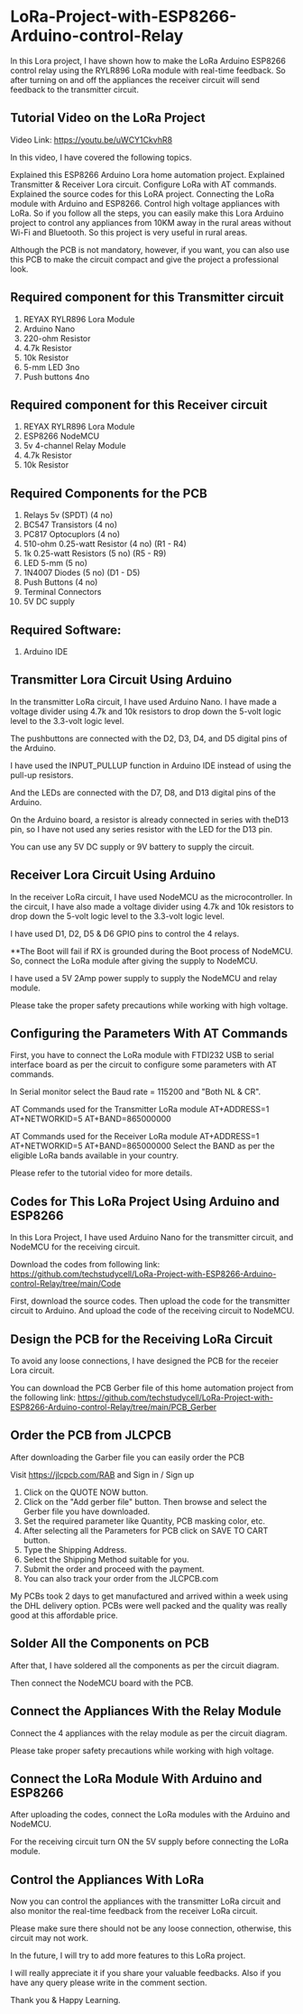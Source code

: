 # LoRa-Project-with-ESP8266-Arduino-control-Relay
In this Lora project, I have shown how to make the LoRa Arduino ESP8266 control relay using the RYLR896 LoRa module with real-time feedback.
So after turning on and off the appliances the receiver circuit will send feedback to the transmitter circuit.

## Tutorial Video on the LoRa Project
Video Link:  https://youtu.be/uWCY1CkvhR8

In this video, I have covered the following topics.

Explained this ESP8266 Arduino Lora home automation project.
Explained Transmitter & Receiver Lora circuit.
Configure LoRa with AT commands.
Explained the source codes for this LoRA project.
Connecting the LoRa module with Arduino and ESP8266.
Control high voltage appliances with LoRa.
So if you follow all the steps, you can easily make this Lora Arduino project to control any appliances from 10KM away in the rural areas without Wi-Fi and Bluetooth. So this project is very useful in rural areas.

Although the PCB is not mandatory, however, if you want, you can also use this PCB to make the circuit compact and give the project a professional look.

## Required component for this Transmitter circuit
1. REYAX RYLR896 Lora Module
2. Arduino Nano
3. 220-ohm Resistor
4. 4.7k Resistor
5. 10k Resistor
6.  5-mm LED 3no
7.  Push buttons 4no

## Required component for this Receiver circuit
1.  REYAX RYLR896 Lora Module
2.  ESP8266 NodeMCU
3.  5v 4-channel Relay Module
4.  4.7k Resistor
5.  10k Resistor

## Required Components for the PCB
1. Relays 5v (SPDT) (4 no)
2. BC547 Transistors (4 no)
3. PC817 Optocuplors (4 no)
4. 510-ohm 0.25-watt Resistor (4 no) (R1 - R4)
5. 1k 0.25-watt Resistors (5 no) (R5 - R9)
6. LED 5-mm (5 no)
7. 1N4007 Diodes (5 no) (D1 - D5)
8. Push Buttons (4 no)
9. Terminal Connectors
10. 5V DC supply

## Required Software:
1.  Arduino IDE

## Transmitter Lora Circuit Using Arduino
In the transmitter LoRa circuit, I have used Arduino Nano. I have made a voltage divider using 4.7k and 10k resistors to drop down the 5-volt logic level to the 3.3-volt logic level.

The pushbuttons are connected with the D2, D3, D4, and D5 digital pins of the Arduino.

I have used the INPUT_PULLUP function in Arduino IDE instead of using the pull-up resistors.

And the LEDs are connected with the D7, D8, and D13 digital pins of the Arduino.

On the Arduino board, a resistor is already connected in series with theD13 pin, so I have not used any series resistor with the LED for the D13 pin.

You can use any 5V DC supply or 9V battery to supply the circuit.

## Receiver Lora Circuit Using Arduino
In the receiver LoRa circuit, I have used NodeMCU as the microcontroller. In the circuit, I have also made a voltage divider using 4.7k and 10k resistors to drop down the 5-volt logic level to the 3.3-volt logic level.

I have used D1, D2, D5 & D6 GPIO pins to control the 4 relays.

**The Boot will fail if RX is grounded during the Boot process of NodeMCU. So, connect the LoRa module after giving the supply to NodeMCU.

I have used a 5V 2Amp power supply to supply the NodeMCU and relay module.

Please take the proper safety precautions while working with high voltage.

## Configuring the Parameters With AT Commands
First, you have to connect the LoRa module with FTDI232 USB to serial interface board as per the circuit to configure some parameters with AT commands.

In Serial monitor select the Baud rate = 115200 and "Both NL & CR".

AT Commands used for the Transmitter LoRa module
AT+ADDRESS=1
AT+NETWORKID=5
AT+BAND=865000000

AT Commands used for the Receiver LoRa module
AT+ADDRESS=1
AT+NETWORKID=5
AT+BAND=865000000
Select the BAND as per the eligible LoRa bands available in your country.

Please refer to the tutorial video for more details.

## Codes for This LoRa Project Using Arduino and ESP8266
In this Lora Project, I have used Arduino Nano for the transmitter circuit, and NodeMCU for the receiving circuit.

Download the codes from following link:
https://github.com/techstudycell/LoRa-Project-with-ESP8266-Arduino-control-Relay/tree/main/Code

First, download the source codes. Then upload the code for the transmitter circuit to Arduino. And upload the code of the receiving circuit to NodeMCU.

## Design the PCB for the Receiving LoRa Circuit
To avoid any loose connections, I have designed the PCB for the receier Lora circuit.

You can download the PCB Gerber file of this home automation project from the following link:
https://github.com/techstudycell/LoRa-Project-with-ESP8266-Arduino-control-Relay/tree/main/PCB_Gerber

## Order the PCB from JLCPCB
After downloading the Garber file you can easily order the PCB

Visit https://jlcpcb.com/RAB and Sign in / Sign up
1. Click on the QUOTE NOW button.
2. Click on the "Add gerber file" button. Then browse and select the Gerber file you have downloaded.
3. Set the required parameter like Quantity, PCB masking color, etc.
4. After selecting all the Parameters for PCB click on SAVE TO CART button.
5. Type the Shipping Address.
6. Select the Shipping Method suitable for you.
7. Submit the order and proceed with the payment.
8. You can also track your order from the JLCPCB.com

My PCBs took 2 days to get manufactured and arrived within a week using the DHL delivery option. PCBs were well packed and the quality was really good at this affordable price.

## Solder All the Components on PCB
After that, I have soldered all the components as per the circuit diagram.

Then connect the NodeMCU board with the PCB.

## Connect the Appliances With the Relay Module
Connect the 4 appliances with the relay module as per the circuit diagram.

Please take proper safety precautions while working with high voltage.

## Connect the LoRa Module With Arduino and ESP8266
After uploading the codes, connect the LoRa modules with the Arduino and NodeMCU.

For the receiving circuit turn ON the 5V supply before connecting the LoRa module.

## Control the Appliances With LoRa
Now you can control the appliances with the transmitter LoRa circuit and also monitor the real-time feedback from the receiver LoRa circuit.

Please make sure there should not be any loose connection, otherwise, this circuit may not work.

In the future, I will try to add more features to this LoRa project.

I will really appreciate it if you share your valuable feedbacks. Also if you have any query please write in the comment section.

Thank you & Happy Learning.
